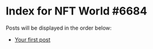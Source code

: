 # Index for NFT World #6684
Posts will be displayed in the order below:

- [Your first post](./001-first.md)

